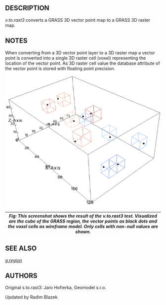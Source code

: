 
## DESCRIPTION

*v.to.rast3* converts a GRASS 3D vector point map to a GRASS 3D raster map.

## NOTES

When converting from a 3D vector point layer to a 3D raster map
a vector point is converted into a single 3D raster cell (voxel)
representing the location of the vector point. As 3D raster cell
value the database attribute of the vector point is stored with
floating point precision.
![](v_to_rast3_test.png)

| *Fig: This screenshot shows the result of the v.to.rast3 test. Visualized are the cube of the GRASS region, the vector points as black dots and the voxel cells as wireframe model. Only cells with non-null values are shown.* |
| --- |

## SEE ALSO

*[g.region](g.region.html)*

## AUTHORS

Original s.to.rast3: Jaro Hofierka, Geomodel s.r.o.

Updated by Radim Blazek
